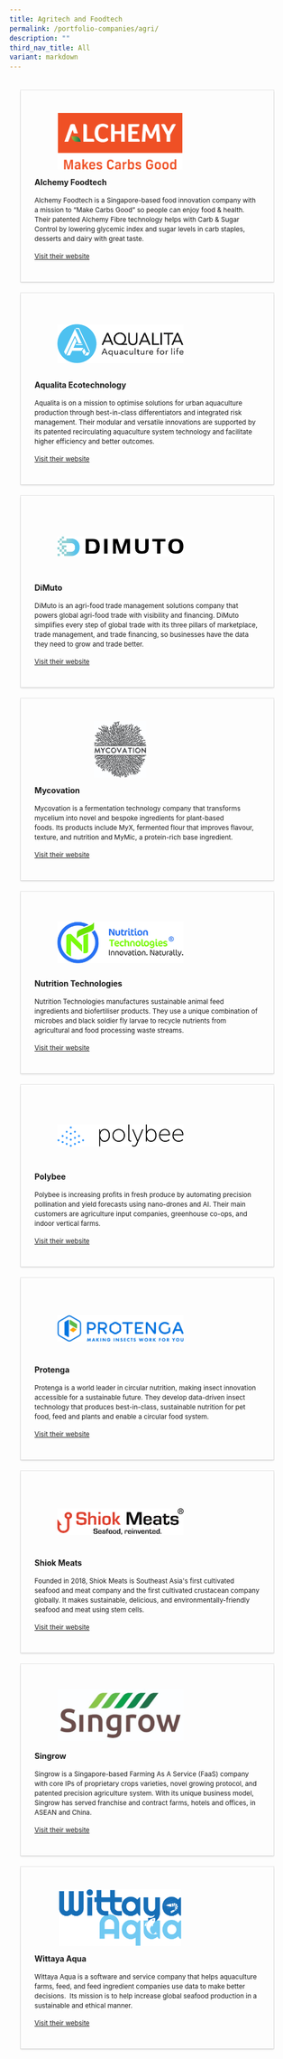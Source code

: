 ```yaml
---
title: Agritech and Foodtech
permalink: /portfolio-companies/agri/
description: ""
third_nav_title: All
variant: markdown
---
```

<div style="display: flex; flex-wrap: wrap; padding: 10px" id="companies-result"><div style="padding: 1.75em; flex: 1 1 47%; margin: 10px; max-width: 400px; box-shadow: 0 2px 3px rgba(10,10,10,.1), 0 0 0 1px rgba(10,10,10,.1);"> <div style="margin-top: 15px"> <figure style="height: 100px;display: flex;justify-content: center;flex-direction: column;"> <img style="object-fit: scale-down; max-width: 70%; max-height: 100%;" src="/images/634cff685ac4f40012e614b1/Question 4 - ALCHEMY LOGO - MAKES CARBS GOOD TAGLINE REGTANGULAR.png"> </figure> </div> <div> <p> <strong>Alchemy Foodtech</strong> </p><small>Alchemy Foodtech is a Singapore-based food innovation company with a mission to “Make Carbs Good” so people can enjoy food &amp; health. Their patented Alchemy Fibre technology helps with Carb &amp; Sugar Control by lowering glycemic index and sugar levels in carb staples, desserts and dairy with great taste.</small><p> <a target="_blank" href="https://alchemyfoodtech.com/"> <small> Visit their website </small> </a> </p> </div> </div><div style="padding: 1.75em; flex: 1 1 47%; margin: 10px; max-width: 400px; box-shadow: 0 2px 3px rgba(10,10,10,.1), 0 0 0 1px rgba(10,10,10,.1);"> <div style="margin-top: 15px"> <figure style="height: 100px;display: flex;justify-content: center;flex-direction: column;"> <img style="object-fit: scale-down; max-width: 70%; max-height: 100%;" src="/images/6320543bab174b0012021ae6/Question 4 - Aqualita New Logo.png"> </figure> </div> <div> <p> <strong>Aqualita Ecotechnology </strong> </p><small>Aqualita is on a mission to optimise solutions for urban aquaculture production through best-in-class differentiators and integrated risk management. Their modular and versatile innovations are supported by its patented recirculating aquaculture system technology and facilitate higher efficiency and better outcomes.</small><p> <a target="_blank" href="https://aqualitaeco.com/"> <small> Visit their website </small> </a> </p> </div> </div><div style="padding: 1.75em; flex: 1 1 47%; margin: 10px; max-width: 400px; box-shadow: 0 2px 3px rgba(10,10,10,.1), 0 0 0 1px rgba(10,10,10,.1);"> <div style="margin-top: 15px"> <figure style="height: 100px;display: flex;justify-content: center;flex-direction: column;"> <img style="object-fit: scale-down; max-width: 70%; max-height: 100%;" src="/images/62fb3a18f87eed0012f82e08/Question 4 - DiMuto Logo-16x9.png"> </figure> </div> <div> <p> <strong>DiMuto</strong> </p><small>DiMuto is an agri-food trade management solutions company&nbsp;that powers global agri-food trade with visibility and financing. DiMuto simplifies every step of global trade with its three pillars of marketplace, trade management, and trade financing, so businesses have the data they need to grow and trade better.</small><p> <a target="_blank" href="https://dimuto.io/"> <small> Visit their website </small> </a> </p> </div> </div><div style="padding: 1.75em; flex: 1 1 47%; margin: 10px; max-width: 400px; box-shadow: 0 2px 3px rgba(10,10,10,.1), 0 0 0 1px rgba(10,10,10,.1);"> <div style="margin-top: 15px"> <figure style="height: 100px;display: flex;justify-content: center;flex-direction: column;"> <img style="object-fit: scale-down; max-width: 70%; max-height: 100%;" src="/images/63106ebba71dde001301dac4/Question 4 - Mycovation_Logo.png"> </figure> </div> <div> <p> <strong>Mycovation</strong> </p><small>Mycovation is a fermentation technology company that transforms mycelium into novel and bespoke ingredients for plant-based foods.&nbsp;Its&nbsp;products include MyX, fermented flour that improves flavour, texture, and nutrition and MyMic,&nbsp;a protein-rich base ingredient.</small><p> <a target="_blank" href="https://www.mycovation.asia/"> <small> Visit their website </small> </a> </p> </div> </div><div style="padding: 1.75em; flex: 1 1 47%; margin: 10px; max-width: 400px; box-shadow: 0 2px 3px rgba(10,10,10,.1), 0 0 0 1px rgba(10,10,10,.1);"> <div style="margin-top: 15px"> <figure style="height: 100px;display: flex;justify-content: center;flex-direction: column;"> <img style="object-fit: scale-down; max-width: 70%; max-height: 100%;" src="/images/634d2fd1b11b2900124c2bef/Question 4 - White_background_Logo_with_Icon.jpg"> </figure> </div> <div> <p> <strong>Nutrition Technologies</strong> </p><small>Nutrition Technologies manufactures sustainable animal feed ingredients and biofertiliser products. They use a unique combination of microbes and black soldier fly larvae to recycle nutrients from agricultural and food processing waste streams.</small><p> <a target="_blank" href="https://www.nutrition-technologies.com"> <small> Visit their website </small> </a> </p> </div> </div><div style="padding: 1.75em; flex: 1 1 47%; margin: 10px; max-width: 400px; box-shadow: 0 2px 3px rgba(10,10,10,.1), 0 0 0 1px rgba(10,10,10,.1);"> <div style="margin-top: 15px"> <figure style="height: 100px;display: flex;justify-content: center;flex-direction: column;"> <img style="object-fit: scale-down; max-width: 70%; max-height: 100%;" src="/images/634cfb6645718800123a98aa/Question 4 - polybee_logo_normal-01.png"> </figure> </div> <div> <p> <strong>Polybee</strong> </p><small>Polybee is increasing profits in fresh produce by automating precision pollination and yield forecasts using nano-drones and AI. Their main customers are agriculture input companies, greenhouse co-ops, and indoor vertical farms.</small><p> <a target="_blank" href="https://www.polybee.co"> <small> Visit their website </small> </a> </p> </div> </div><div style="padding: 1.75em; flex: 1 1 47%; margin: 10px; max-width: 400px; box-shadow: 0 2px 3px rgba(10,10,10,.1), 0 0 0 1px rgba(10,10,10,.1);"> <div style="margin-top: 15px"> <figure style="height: 100px;display: flex;justify-content: center;flex-direction: column;"> <img style="object-fit: scale-down; max-width: 70%; max-height: 100%;" src="/images/63479fa4985490001266efd8/Question 4 - Protenga Logo - 16-9 ratio.png"> </figure> </div> <div> <p> <strong>Protenga</strong> </p><small>Protenga is a world leader in circular nutrition, making insect innovation accessible for a sustainable future. They develop data-driven insect technology that produces best-in-class, sustainable nutrition for pet food, feed and plants and enable a circular food system.</small><p> <a target="_blank" href="https://www.protenga.com/"> <small> Visit their website </small> </a> </p> </div> </div><div style="padding: 1.75em; flex: 1 1 47%; margin: 10px; max-width: 400px; box-shadow: 0 2px 3px rgba(10,10,10,.1), 0 0 0 1px rgba(10,10,10,.1);"> <div style="margin-top: 15px"> <figure style="height: 100px;display: flex;justify-content: center;flex-direction: column;"> <img style="object-fit: scale-down; max-width: 70%; max-height: 100%;" src="/images/62fb400f8df3600012ab9193/Question 4 - HIGHRES_SHIOKMEATS_LOGO_BLACK.png"> </figure> </div> <div> <p> <strong>Shiok Meats</strong> </p><small>Founded in 2018, Shiok Meats is Southeast Asia's first cultivated seafood and meat company&nbsp;and the first cultivated crustacean company globally. It makes sustainable, delicious, and environmentally-friendly seafood and meat using stem cells.</small><p> <a target="_blank" href="https://WWW.SHIOKMEATS.COM"> <small> Visit their website </small> </a> </p> </div> </div><div style="padding: 1.75em; flex: 1 1 47%; margin: 10px; max-width: 400px; box-shadow: 0 2px 3px rgba(10,10,10,.1), 0 0 0 1px rgba(10,10,10,.1);"> <div style="margin-top: 15px"> <figure style="height: 100px;display: flex;justify-content: center;flex-direction: column;"> <img style="object-fit: scale-down; max-width: 70%; max-height: 100%;" src="/images/6312d174137da7001248566a/Question 4 - Singrow_Logo-01.jpg"> </figure> </div> <div> <p> <strong>Singrow</strong> </p><small>Singrow is a Singapore-based Farming As A Service (FaaS) company with core IPs of proprietary crops varieties, novel growing protocol, and patented precision agriculture system. With its unique business model, Singrow has served franchise and contract farms, hotels and offices, in ASEAN and China.</small><p> <a target="_blank" href="https://www.singrow.net/"> <small> Visit their website </small> </a> </p> </div> </div><div style="padding: 1.75em; flex: 1 1 47%; margin: 10px; max-width: 400px; box-shadow: 0 2px 3px rgba(10,10,10,.1), 0 0 0 1px rgba(10,10,10,.1);"> <div style="margin-top: 15px"> <figure style="height: 100px;display: flex;justify-content: center;flex-direction: column;"> <img style="object-fit: scale-down; max-width: 70%; max-height: 100%;" src="/images/62fd441129f49e0013972137/Question 4 - Wittaya-Aqua.png"> </figure> </div> <div> <p> <strong>Wittaya Aqua</strong> </p><small>Wittaya Aqua is a software and service company that helps aquaculture farms, feed, and feed ingredient companies use data to make better decisions. &nbsp;Its mission is to help increase global seafood production in a sustainable and ethical manner.</small><p> <a target="_blank" href="https://wittaya-aqua.ca/"> <small> Visit their website </small> </a> </p> </div> </div></div>